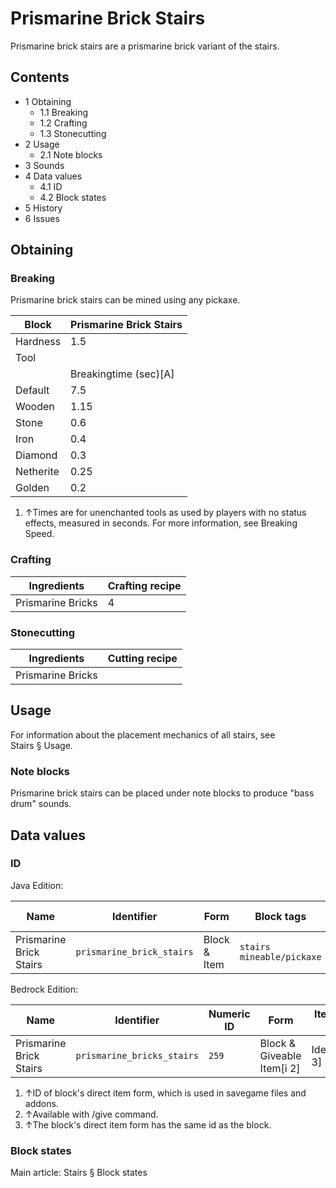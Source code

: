 # Prismarine Brick Stairs
Prismarine brick stairs are a prismarine brick variant of the stairs.

## Contents
- 1 Obtaining
	- 1.1 Breaking
	- 1.2 Crafting
	- 1.3 Stonecutting
- 2 Usage
	- 2.1 Note blocks
- 3 Sounds
- 4 Data values
	- 4.1 ID
	- 4.2 Block states
- 5 History
- 6 Issues

## Obtaining
### Breaking
Prismarine brick stairs can be mined using any pickaxe.

| Block     | Prismarine Brick Stairs |
|-----------|-------------------------|
| Hardness  | 1.5                     |
| Tool      |                         |
|           | Breakingtime (sec)[A]   |
| Default   | 7.5                     |
| Wooden    | 1.15                    |
| Stone     | 0.6                     |
| Iron      | 0.4                     |
| Diamond   | 0.3                     |
| Netherite | 0.25                    |
| Golden    | 0.2                     |

1. ↑Times are for unenchanted tools as used by players with no status effects, measured in seconds. For more information, see Breaking Speed.

### Crafting
| Ingredients       | Crafting recipe |
|-------------------|-----------------|
| Prismarine Bricks | 4               |

### Stonecutting
| Ingredients       | Cutting recipe |
|-------------------|----------------|
| Prismarine Bricks |                |

## Usage
For information about the placement mechanics of all stairs, see Stairs § Usage.

### Note blocks
Prismarine brick stairs can be placed under note blocks to produce "bass drum" sounds.

## Data values
### ID
Java Edition:

| Name                    | Identifier                | Form         | Block tags                      | Item tags | Translation key                           |
|-------------------------|---------------------------|--------------|---------------------------------|-----------|-------------------------------------------|
| Prismarine Brick Stairs | `prismarine_brick_stairs` | Block & Item | `stairs`<br/>`mineable/pickaxe` | `stairs`  | `block.minecraft.prismarine_brick_stairs` |

Bedrock Edition:

| Name                    | Identifier                 | Numeric ID | Form                       | Item ID[i 1]   | Translation key                      |
|-------------------------|----------------------------|------------|----------------------------|----------------|--------------------------------------|
| Prismarine Brick Stairs | `prismarine_bricks_stairs` | `259`      | Block & Giveable Item[i 2] | Identical[i 3] | `tile.prismarine_bricks_stairs.name` |

1. ↑ID of block's direct item form, which is used in savegame files and addons.
2. ↑Available with /give command.
3. ↑The block's direct item form has the same id as the block.

### Block states
Main article: Stairs § Block states
